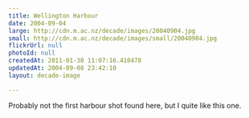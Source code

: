 ```yaml
---
title: Wellington Harbour
date: 2004-09-04
large: http://cdn.m.ac.nz/decade/images/20040904.jpg
small: http://cdn.m.ac.nz/decade/images/small/20040904.jpg
flickrUrl: null
photoId: null
createdAt: 2011-01-30 11:07:16.410478
updatedAt: 2004-09-08 23:42:10
layout: decade-image

---
```

Probably not the first harbour shot found here, but I quite like this one.
